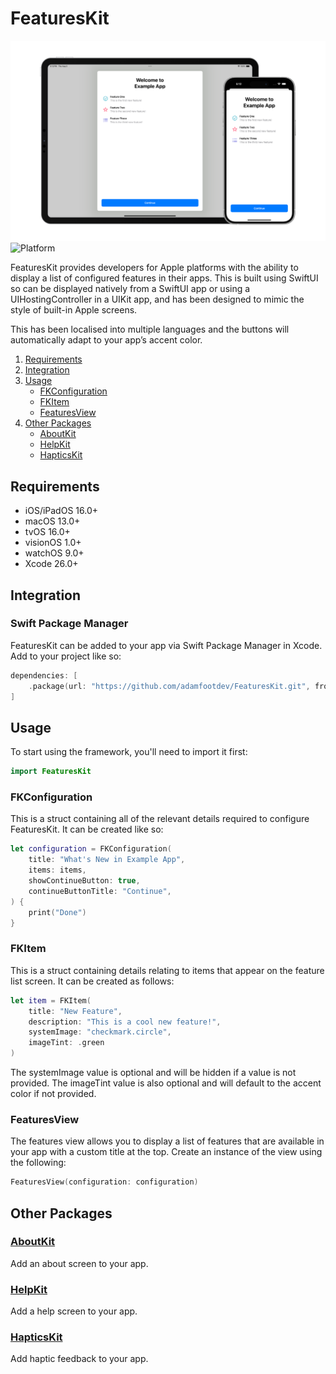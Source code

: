 # FeaturesKit

![Feature Graphic](https://github.com/adamfootdev/FeaturesKit/blob/main/Assets/feature-graphic.png?raw=true)
![Platform](https://img.shields.io/badge/platforms-iOS%2FiPadOS%2015.0%2B%20%7C%20macOS%2013.0%2B%20%7C%20tvOS%2015.0%2B%20%7C%20visionOS%201.0%2B%20%7C%20watchOS%208.0%2B-blue)

FeaturesKit provides developers for Apple platforms with the ability to display a list of configured features in their apps. This is built using SwiftUI so can be displayed natively from a SwiftUI app or using a UIHostingController in a UIKit app, and has been designed to mimic the style of built-in Apple screens.

This has been localised into multiple languages and the buttons will automatically adapt to your appʼs accent color.

1. [Requirements](#requirements)
2. [Integration](#integration)
3. [Usage](#usage)
    - [FKConfiguration](#fkconfiguration)
    - [FKItem](#fkitem)
    - [FeaturesView](#featuresview)
4. [Other Packages](#other-packages)
    - [AboutKit](https://github.com/adamfootdev/AboutKit)
    - [HelpKit](https://github.com/adamfootdev/HelpKit)
    - [HapticsKit](https://github.com/adamfootdev/HapticsKit)

## Requirements

- iOS/iPadOS 16.0+
- macOS 13.0+
- tvOS 16.0+
- visionOS 1.0+
- watchOS 9.0+
- Xcode 26.0+

## Integration

### Swift Package Manager

FeaturesKit can be added to your app via Swift Package Manager in Xcode. Add to your project like so:

```swift
dependencies: [
    .package(url: "https://github.com/adamfootdev/FeaturesKit.git", from: "1.0.0")
]
```

## Usage

To start using the framework, you'll need to import it first:

```swift
import FeaturesKit
```

### FKConfiguration

This is a struct containing all of the relevant details required to configure FeaturesKit. It can be created like so:

```swift
let configuration = FKConfiguration(
    title: "What's New in Example App", 
    items: items, 
    showContinueButton: true, 
    continueButtonTitle: "Continue",
) {
    print("Done")
}
```

### FKItem

This is a struct containing details relating to items that appear on the feature list screen. It can be created as follows:

```swift
let item = FKItem(
    title: "New Feature", 
    description: "This is a cool new feature!", 
    systemImage: "checkmark.circle", 
    imageTint: .green
)
```

The systemImage value is optional and will be hidden if a value is not provided. The imageTint value is also optional and will default to the accent color if not provided.

### FeaturesView

The features view allows you to display a list of features that are available in your app with a custom title at the top. Create an instance of the view using the following:

```swift
FeaturesView(configuration: configuration)
```

## Other Packages

### [AboutKit](https://github.com/adamfootdev/AboutKit)

Add an about screen to your app.

### [HelpKit](https://github.com/adamfootdev/HelpKit)

Add a help screen to your app.

### [HapticsKit](https://github.com/adamfootdev/HapticsKit)

Add haptic feedback to your app.
